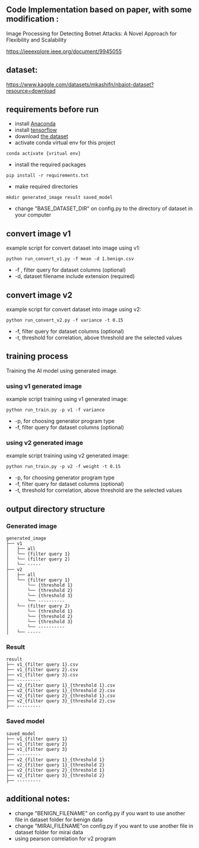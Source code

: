 ## Code Implementation based on paper, with some modification :
Image Processing for Detecting Botnet Attacks: A Novel Approach for Flexibility and Scalability

https://ieeexplore.ieee.org/document/9945055

## dataset:

https://www.kaggle.com/datasets/mkashifn/nbaiot-dataset?resource=download

## requirements before run
- install [Anaconda](https://www.anaconda.com/)
- install [tensorflow](https://www.tensorflow.org/install/pip)
- download [the dataset](https://www.kaggle.com/datasets/mkashifn/nbaiot-dataset?resource=download)
- activate conda virtual env for this project 
```
conda activate {vritual env}
```
- install the required packages
```
pip install -r requirements.txt
```
- make required directories
```
mkdir generated_image result saved_model
```
- change "BASE_DATASET_DIR" on config.py to the directory of dataset in your computer

## convert image v1
example script for convert dataset into image using v1: 
```
python run_convert_v1.py -f mean -d 1.benign.csv
```
- -f , filter query for dataset columns (optional)
- -d, dataset filename include extension (required)

## convert image v2
example script for convert dataset into image using v2:
```
python run_convert_v2.py -f variance -t 0.15
```
- -f, filter query for dataset columns (optional)
- -t, threshold for correlation, above threshold are the selected values 

## training process
Training the AI model using generated image.
### using v1 generated image
example script training using v1 generated image:
```
python run_train.py -p v1 -f variance
```
- -p, for choosing generator program type
- -f, filter query for dataset columns (optional)
### using v2 generated image
example script training using v2 generated image:
```
python run_train.py -p v2 -f weight -t 0.15
```
- -p, for choosing generator program type
- -f, filter query for dataset columns (optional)
- -t, threshold for correlation, above threshold are the selected values

## output directory structure
### Generated image
```
generated_image
├── v1
│   ├── all
│   └── {filter query 1}
│   └── (filter query 2)
│   └── -----
├── v2
│   ├── all
│   └── {filter query 1}
│       └── {threshold 1}
│       └── {threshold 2}
│       └── {threshold 3}
│       └── ----------
│   └── (filter query 2)
│       └── {threshold 1}
│       └── {threshold 2}
│       └── {threshold 3}
│       └── ----------
│   └── -----
```
### Result
```
result
├── v1_{filter query 1}.csv
├── v1_{filter query 2}.csv
├── v1_{filter query 3}.csv
├── ---------
├── v2_{filter query 1}_{threshold 1}.csv
├── v2_{filter query 1}_{threshold 2}.csv
├── v2_{filter query 2}_{threshold 1}.csv
├── v2_{filter query 3}_{threshold 2}.csv
├── ---------
```
### Saved model
```
saved_model
├── v1_{filter query 1}
├── v1_{filter query 2}
├── v1_{filter query 3}
├── ---------
├── v2_{filter query 1}_{threshold 1}
├── v2_{filter query 1}_{threshold 2}
├── v2_{filter query 2}_{threshold 1}
├── v2_{filter query 3}_{threshold 2}
├── ---------
```

## additional notes:
- change "BENIGN_FILENAME" on config.py if you want to use another file in dataset folder for benign data
- change "MIRAI_FILENAME"on config.py if you want to use another file in dataset folder for mirai data
- using pearson correlation for v2 program